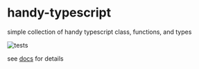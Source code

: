 # handy-typescript
simple collection of handy typescript class, functions, and types

![tests](https://github.com/robbiemu/handy-typescript/actions/workflows/jest.yml/badge.svg?branch=main)

see [docs](https://robbiemu.github.io/handy-typescript/modules.html) for details
